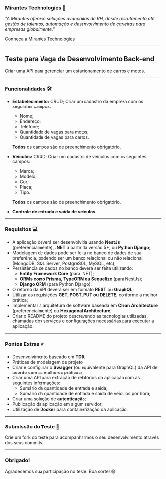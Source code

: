 ### Mirantes Technologies 🚀
*"A Mirantes oferece soluções avançadas de RH, desde recrutamento até gestão de talentos, automação e desenvolvimento de carreiras para empresas globalmente."*

Conheça a [Mirantes Technologies](https://mirantes.io)

---

## Teste para Vaga de Desenvolvimento Back-end
Criar uma API para gerenciar um estacionamento de carros e motos.

---

### Funcionalidades 🛠️

- **Estabelecimento:** CRUD;
  Criar um cadastro da empresa com os seguintes campos:
  - Nome;
  - Endereço;
  - Telefone;
  - Quantidade de vagas para motos;
  - Quantidade de vagas para carros.

  **Todos** os campos são de preenchimento obrigatório.

- **Veículos:** CRUD;
  Criar um cadastro de veículos com os seguintes campos:
  - Marca;
  - Modelo;
  - Cor;
  - Placa;
  - Tipo.

  **Todos** os campos são de preenchimento obrigatório.

- **Controle de entrada e saída de veículos.**

---

### Requisitos 💻

- A aplicação deverá ser desenvolvida usando **NestJs** (preferencialmente), **.NET** a partir da versão 5+, ou **Python Django**;
- Modelagem de dados pode ser feita no banco de dados de sua preferência, podendo ser um banco relacional ou não relacional (MongoDB, SQL Server, PostgreSQL, MySQL, etc);
- Persistência de dados no banco deverá ser feita utilizando:
  - **Entity Framework Core** (para .NET);
  - **ORMs como Prisma, TypeORM ou Sequelize** (para NestJs);
  - **Django ORM** (para Python Django).
- O retorno da API deverá ser em formato **REST** ou **GraphQL**;
- Utilizar as requisições **GET, POST, PUT ou DELETE**, conforme a melhor prática;
- Implementar a arquitetura de software baseada em **Clean Architecture** (preferencialmente) ou **Hexagonal Architecture**;
- Criar o README do projeto descrevendo as tecnologias utilizadas, chamadas dos serviços e configurações necessárias para executar a aplicação.

---

### Pontos Extras ⭐

- Desenvolvimento baseado em **TDD**;
- Práticas de modelagem de projeto;
- Criar e configurar o **Swagger** (ou equivalente para GraphQL) da API de acordo com as melhores práticas;
- Criar uma API para extração de relatórios da aplicação com as seguintes informações:
  - Sumário da quantidade de entrada e saída;
  - Sumário da quantidade de entrada e saída de veículos por hora;
- Criar uma solução de **autenticação**;
- Publicação da aplicação em algum servidor;
- Utilização de **Docker** para containerização da aplicação.

---

### Submissão do Teste 📝

Crie um fork do teste para acompanharmos o seu desenvolvimento através dos seus commits.

---

### Obrigado!
Agradecemos sua participação no teste. Boa sorte! 😄
